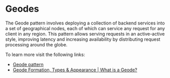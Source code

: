 # Geodes

The Geode pattern involves deploying a collection of backend services into a set of geographical nodes, each of which can service any request for any client in any region. This pattern allows serving requests in an active-active style, improving latency and increasing availability by distributing request processing around the globe.

To learn more visit the following links:

- [Geode pattern](https://learn.microsoft.com/en-us/azure/architecture/patterns/geodes)
- [Geode Formation, Types & Appearance | What is a Geode?](https://study.com/academy/lesson/geode-formation-types-appearance.ht)